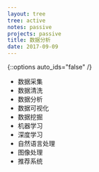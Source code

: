 ```yaml
---
layout: tree
tree: active
notes: passive
projects: passive
title: 数据分析
date: 2017-09-09
---
```



{::options auto_ids="false" /}


* 数据采集
* 数据清洗
* 数据分析
* 数据可视化
* 数据挖掘
* 机器学习
* 深度学习
* 自然语言处理
* 图像处理
* 推荐系统


